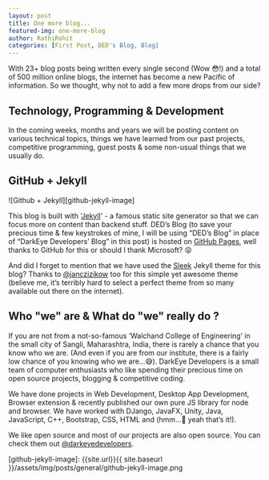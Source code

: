 ```yaml
---
layout: post
title: One more blog...
featured-img: one-more-blog
author: RathiRohit
categories: [First Post, DED's Blog, Blog]
---
```

With 23+ blog posts being written every single second (Wow :flushed:!) and a total of 500 million online blogs, the internet has become a new Pacific of information. So we thought, why not to add a few more drops from our side?

## Technology, Programming & Development
In the coming weeks, months and years we will be posting content on various technical topics, things we have learned from our past projects, competitive programming, guest posts & some non-usual things that we usually do.

## GitHub + Jekyll
![Github + Jekyll][github-jekyll-image]

This blog is built with '[Jekyll][jekyll-link]' - a famous static site generator so that we can focus more on content than backend stuff. DED’s Blog (to save your precious time & few keystrokes of mine, I will be using “DED’s Blog” in place of “DarkEye Developers’ Blog” in this post) is hosted on [GitHub Pages][github-pages-link], well thanks to GitHub for this or should I thank Microsoft? :stuck_out_tongue_closed_eyes:

And did I forget to mention that we have used the [Sleek][sleek-link] Jekyll theme for this blog? Thanks to [@janczizikow][janczizikow-link] too for this simple yet awesome theme (believe me, it’s terribly hard to select a perfect theme from so many available out there on the internet).

## Who "we" are & What do "we" really do ?
If you are not from a not-so-famous ‘Walchand College of Engineering’ in the small city of Sangli, Maharashtra, India, there is rarely a chance that you know who we are. (And even if you are from our institute, there is a fairly low chance of you knowing who we are…:sweat_smile:). DarkEye Developers is a small team of computer enthusiasts who like spending their precious time on open source projects, blogging & competitive coding.

We have done projects in Web Development, Desktop App Development, Browser extension & recently published our own pure JS library for node and browser. We have worked with DJango, JavaFX, Unity, Java, JavaScript, C++, Bootstrap, CSS, HTML and (hmm…:thinking: yeah that’s it!).

We like open source and most of our projects are also open source. You can check them out [@darkeyedevelopers][darkeyedevelopers-link].

[jekyll-link]: https://jekyllrb.com/
[github-pages-link]: https://pages.github.com/
[sleek-link]: https://janczizikow.github.io/sleek/
[janczizikow-link]: https://github.com/janczizikow
[darkeyedevelopers-link]: https://github.com/darkeyedevelopers

[github-jekyll-image]: {{site.url}}{{ site.baseurl }}/assets/img/posts/general/github-jekyll-image.png
